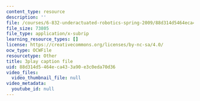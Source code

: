 ```yaml
---
content_type: resource
description: ''
file: /courses/6-832-underactuated-robotics-spring-2009/88d314d5464eca433a90e3c0eda70d36_oWr1_LybOZI.srt
file_size: 73805
file_type: application/x-subrip
learning_resource_types: []
license: https://creativecommons.org/licenses/by-nc-sa/4.0/
ocw_type: OCWFile
resourcetype: Other
title: 3play caption file
uid: 88d314d5-464e-ca43-3a90-e3c0eda70d36
video_files:
  video_thumbnail_file: null
video_metadata:
  youtube_id: null
---
```

